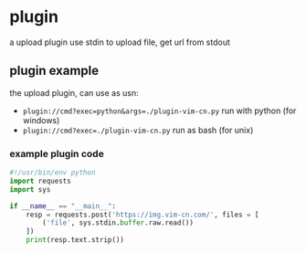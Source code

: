 # plugin

a upload plugin use stdin to upload file, get url from stdout

## plugin example

the upload plugin, can use as usn:

- `plugin://cmd?exec=python&args=./plugin-vim-cn.py` run with python (for windows)
- `plugin://cmd?exec=./plugin-vim-cn.py` run as bash (for unix)

### example plugin code

```python
#!/usr/bin/env python
import requests
import sys

if __name__ == "__main__":
    resp = requests.post('https://img.vim-cn.com/', files = [
        ('file', sys.stdin.buffer.raw.read())
    ])
    print(resp.text.strip())
```
